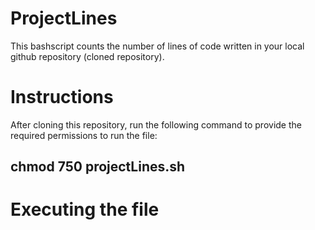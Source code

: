 # ProjectLines
This bashscript counts the number of lines of code written in your 
local github repository (cloned repository). 

# Instructions
After cloning this repository, run the following command to
provide the required permissions to run the file:
## chmod 750 projectLines.sh
   
# Executing the file

 
